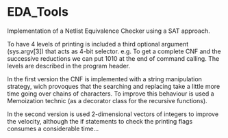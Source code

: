 # EDA_Tools

Implementation of a Netlist Equivalence Checker using a SAT approach.

To have 4 levels of printing is included a third optional argument (sys.argv[3]) that acts as 4-bit selector. e.g. To get a complete CNF and the successive reductions we can put 1010 at the end of command calling. The levels are described in the  program header.

In the first version the CNF is implemented with a string manipulation strategy, wich provoques that the searching and replacing take a little more time going over chains of characters. To improve this behaviour is used a Memoization technic (as a decorator class for the recursive functions).

In the second version is used 2-dimensional vectors of integers to improve the velocity, although the if statements to check the printing flags consumes a considerable time...
